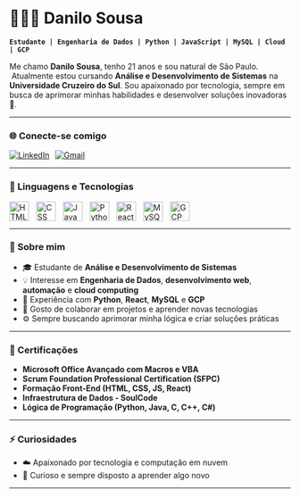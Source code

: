 # 👨🏽‍💻 Danilo Sousa

**`Estudante | Engenharia de Dados | Python | JavaScript | MySQL | Cloud | GCP `**

Me chamo **Danilo Sousa**, tenho 21 anos e sou natural de São Paulo.  Atualmente estou cursando **Análise e Desenvolvimento de Sistemas** na **Universidade Cruzeiro do Sul**. 
 Sou apaixonado por tecnologia, sempre em busca de aprimorar minhas habilidades e desenvolver soluções inovadoras 🚀.  

---

### 🌐 Conecte-se comigo

<div style="display: flex; gap: 10px;">
  <a href="https://www.linkedin.com/in/danilo-sousa-9a794326b/" target="_blank">
    <img 
      alt="LinkedIn" 
      title="Visite meu perfil no LinkedIn" 
      src="https://img.shields.io/badge/-LinkedIn-0A66C2?style=for-the-badge&logo=linkedin&logoColor=white"
    />
  </a>

  <a href="https://mail.google.com/mail/?view=cm&fs=1&to=dssdanilo45@gmail.com&su=Contato%20via%20GitHub&body=Olá%20Danilo,%20tudo%20bem?%20Vi%20seu%20perfil%20no%20GitHub%20e%20gostaria%20de%20entrar%20em%20contato.">
    <img 
      alt="Gmail" 
      title="Envie-me um e-mail" 
      src="https://img.shields.io/badge/-Gmail-D14836?style=for-the-badge&logo=gmail&logoColor=white"
    />
  </a>
</div>

---

### 🧠 Linguagens e Tecnologias

<img align="left" alt="HTML" title="HTML" width="35px" style="padding-right:10px;" src="https://cdn.jsdelivr.net/gh/devicons/devicon/icons/html5/html5-original.svg"/>
<img align="left" alt="CSS" title="CSS" width="35px" style="padding-right:10px;" src="https://cdn.jsdelivr.net/gh/devicons/devicon/icons/css3/css3-original.svg"/>
<img align="left" alt="JavaScript" title="JavaScript" width="35px" style="padding-right:10px;" src="https://cdn.jsdelivr.net/gh/devicons/devicon/icons/javascript/javascript-original.svg"/>
<img align="left" alt="Python" title="Python" width="35px" style="padding-right:10px;" src="https://cdn.jsdelivr.net/gh/devicons/devicon/icons/python/python-original.svg"/>
<img align="left" alt="React" title="React" width="35px" style="padding-right:10px;" src="https://cdn.jsdelivr.net/gh/devicons/devicon/icons/react/react-original.svg"/>
<img align="left" alt="MySQL" title="MySQL" width="35px" style="padding-right:10px;" src="https://cdn.jsdelivr.net/gh/devicons/devicon/icons/mysql/mysql-original.svg"/>
<img align="left" alt="GCP" title="Google Cloud Platform" width="35px" style="padding-right:10px;" src="https://cdn.jsdelivr.net/gh/devicons/devicon/icons/googlecloud/googlecloud-original.svg"/>

<br/>
<br/>

---

### 🚀 Sobre mim

- 🎓 Estudante de **Análise e Desenvolvimento de Sistemas**
- 💡 Interesse em **Engenharia de Dados**, **desenvolvimento web**, **automação** e **cloud computing**
- 🧩 Experiência com **Python**, **React**, **MySQL** e **GCP**
- 🤝 Gosto de colaborar em projetos e aprender novas tecnologias
- ⚙️ Sempre buscando aprimorar minha lógica e criar soluções práticas

---

### 🧾 Certificações

- **Microsoft Office Avançado com Macros e VBA**
- **Scrum Foundation Professional Certification (SFPC)**
- **Formação Front-End (HTML, CSS, JS, React)**
- **Infraestrutura de Dados - SoulCode**
- **Lógica de Programação (Python, Java, C, C++, C#)**

---

### ⚡ Curiosidades
- ☁️ Apaixonado por tecnologia e computação em nuvem  
- 🧠 Curioso e sempre disposto a aprender algo novo  

---
